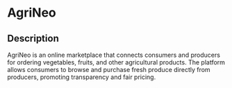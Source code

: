 # AgriNeo
## Description

AgriNeo is an online marketplace that connects consumers and producers for ordering vegetables, fruits, and other agricultural products. The platform allows consumers to browse and purchase fresh produce directly from producers, promoting transparency and fair pricing.
